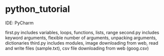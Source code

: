 # python_tutorial

IDE: PyCharm

first.py includes variables, loops, functions, lists, range
second.py includes keyword arguments, flexible number of arguments, unpacking arguments, dictionaries
third.py includes modules, image downloading from web, read and write files (sample.txt), csv file downloading from web (goog.csv)
